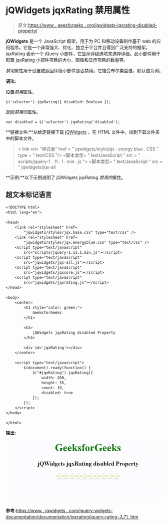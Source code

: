 # jQWidgets jqxRating 禁用属性

> 原文:[https://www . geesforgeks . org/jqwidgets-jqxrating-disabled-property/](https://www.geeksforgeeks.org/jqwidgets-jqxrating-disabled-property/)

**jQWidgets** 是一个 JavaScript 框架，用于为 PC 和移动设备制作基于 web 的应用程序。它是一个非常强大、优化、独立于平台并且得到广泛支持的框架。jqxRating 表示一个 jQuery 小部件，它显示评级选项来选择评级。此小部件用于配置 jqxRating 小部件项目的大小、图像和显示项目的数量等。

*禁用*属性用于设置或返回评级小部件是否禁用。它接受布尔类型值，默认值为*假*。

**语法:**

设置*禁用*属性。

```
$('selector').jqxRating({ disabled: Boolean });
```

返回*禁用的*属性。

```
var disabled = $('selector').jqxRating('disabled');
```

**链接文件:**从给定链接下载 [jQWidgets](https://www.jqwidgets.com/download/) 。在 HTML 文件中，找到下载文件夹中的脚本文件。

> <link rel="”stylesheet”" href="”jqwidgets/styles/jqx.base.css”" type="”text/css”">
> < link rel= "样式表" href = " jqwidgets/style/jqx . energy blue . CSS " type = " text/CSS "/>
> <脚本类型= " text/JavaScript " src = " scripts/jquery-1 . 11 . 1 . min . js "></脚本>
> <脚本类型= " text/JavaScript " src = " jqwidgets/jqx-all

**示例:**以下示例说明了 jQWidgets jqxRating *禁用的*属性。

## 超文本标记语言

```
<!DOCTYPE html>
<html lang="en">

<head>
    <link rel="stylesheet" href=
        "jqwidgets/styles/jqx.base.css" type="text/css" />
    <link rel="stylesheet" href=
        "jqwidgets/styles/jqx.energyblue.css" type="text/css" />
    <script type="text/javascript" 
        src="scripts/jquery-1.11.1.min.js"></script>
    <script type="text/javascript" 
        src="jqwidgets/jqx-all.js"></script>
    <script type="text/javascript" 
        src="jqwidgets/jqxcore.js"></script>
    <script type="text/javascript" 
        src="jqwidgets/jqxrating.js"></script>
</head>

<body>
    <center>
        <h1 style="color: green;">
            GeeksforGeeks
        </h1>

        <h3>
            jQWidgets jqxRating disabled Property
        </h3>

        <div id='jqxRating'></div>
    </center>

    <script type="text/javascript">
        $(document).ready(function() {
            $("#jqxRating").jqxRating({
                width: 200,
                height: 35,
                count: 10,
                disabled: true
            });
        });
    </script>
</body>

</html>
```

**输出:**

![](img/ba6f2fc08bfb19da61f226bb3380114f.png)

**参考:**[https://www . jqwidgets . com/jquery-widgets-documentation/documentation/jqxrating/jquery-rating-入门. htm](https://www.jqwidgets.com/jquery-widgets-documentation/documentation/jqxrating/jquery-rating-getting-started.htm)